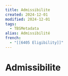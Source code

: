 ```yaml
---
title: Admissibilite
created: 2024-12-01
modified: 2024-12-01
tags:
  - TBSMetadata
alias: Admissibilité
french:
  - "[[6405 Eligibility]]"
---
```

# Admissibilite
